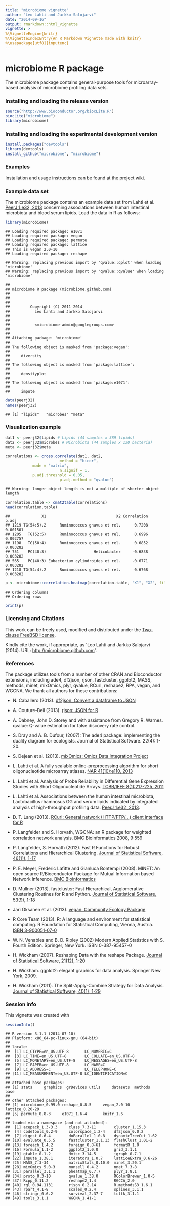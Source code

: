 ```yaml
---
title: "microbiome vignette"
author: "Leo Lahti and Jarkko Salojarvi"
date: "2014-09-16"
output: rmarkdown::html_vignette
vignette: > 
%\VignetteEngine{knitr}
%\VignetteIndexEntry{An R Markdown Vignette made with knitr}
%\usepackage[utf8]{inputenc}
---
```





microbiome R package
===========

The microbiome package contains general-purpose tools for
microarray-based analysis of microbiome profiling data sets. 


### Installing and loading the release version


```r
source("http://www.bioconductor.org/biocLite.R")
biocLite("microbiome")
library(microbiome)
```

### Installing and loading the experimental development version


```r
install.packages("devtools")
library(devtools)
install_github("microbiome", "microbiome")
```

### Examples

Installation and usage instructions can be found at the project
[wiki](https://github.com/microbiome/microbiome/wiki/).


### Example data set

The microbiome package contains an example data set from Lahti et al. [PeerJ 1:e32, 2013](https://peerj.com/articles/32/) concerning associations between human intestinal microbiota and blood serum lipids. Load the data in R as follows:



```r
library(microbiome)
```

```
## Loading required package: e1071
## Loading required package: vegan
## Loading required package: permute
## Loading required package: lattice
## This is vegan 2.0-10
## Loading required package: reshape
```

```
## Warning: replacing previous import by 'qvalue::qplot' when loading 'microbiome'
## Warning: replacing previous import by 'qvalue::qvalue' when loading 'microbiome'
```

```
## 
## microbiome R package (microbiome.github.com)
##           
## 
## 
##         Copyright (C) 2011-2014 
##           Leo Lahti and Jarkko Salojarvi 
## 
##         
##           <microbiome-admin@googlegroups.com>
## 
## 
## Attaching package: 'microbiome'
## 
## The following object is masked from 'package:vegan':
## 
##     diversity
## 
## The following object is masked from 'package:lattice':
## 
##     densityplot
## 
## The following object is masked from 'package:e1071':
## 
##     impute
```

```r
data(peerj32)
names(peerj32)
```

```
## [1] "lipids"   "microbes" "meta"
```

### Visualization example


```r
dat1 <- peerj32$lipids # Lipids (44 samples x 389 lipids)
dat2 <- peerj32$microbes # Microbiota (44 samples x 130 bacteria)
meta <- peerj32$meta

correlations <- cross.correlate(dat1, dat2, 
                        method = "bicor", 
			mode = "matrix", 
                        n.signif = 1, 
			p.adj.threshold = 0.05, 
                        p.adj.method = "qvalue")
```

```
## Warning: longer object length is not a multiple of shorter object length
```

```r
correlation.table <- cmat2table(correlations)
head(correlation.table)
```

```
##              X1                               X2 Correlation    p.adj
## 1219 TG(54:5).2      Ruminococcus gnavus et rel.      0.7208 0.001501
## 1205   TG(52:5)      Ruminococcus gnavus et rel.      0.6996 0.002757
## 1198   TG(50:4)      Ruminococcus gnavus et rel.      0.6852 0.003282
## 751    PC(40:3)                     Helicobacter     -0.6838 0.003282
## 565    PC(40:3) Eubacterium cylindroides et rel.     -0.6771 0.003282
## 1218 TG(54:4).2      Ruminococcus gnavus et rel.      0.6768 0.003282
```

```r
p <- microbiome::correlation.heatmap(correlation.table, "X1", "X2", fill = "Correlation", star = "p.adj", p.adj.threshold = 0.05) 
```

```
## Ordering columns
## Ordering rows
```

```r
print(p)
```

### Licensing and Citations

This work can be freely used, modified and distributed under the 
[Two-clause FreeBSD license](http://en.wikipedia.org/wiki/BSD\_licenses).

Kindly cite the work, if appropriate, as 'Leo Lahti and Jarkko Salojarvi (2014). URL: http://microbiome.github.com'. 


### References

The package utilizes tools from a number of other CRAN and
Bioconductor extensions, including ade4, df2json, rjson, fastcluster,
ggplot2, MASS, methods, minet, mixOmics, plyr, qvalue, RCurl,
reshape2, RPA, vegan, and WGCNA. We thank all authors for these
contributions:

 * N. Caballero (2013). [df2json: Convert a dataframe to JSON](http://CRAN.R-project.org/package=df2json)

 * A. Couture-Beil (2013). [rjson: JSON for R](http://CRAN.R-project.org/package=rjson)

 * A. Dabney, John D. Storey and with assistance from Gregory R. Warnes. qvalue: Q-value estimation for false discovery rate control. 

 * S. Dray and A. B. Dufour, (2007): The ade4 package: implementing the duality diagram for ecologists. Journal of Statistical Software. 22(4): 1-20.

 * S. Dejean et al. (2013). [mixOmics: Omics Data Integration Project](http://CRAN.R-project.org/package=mixOmics)

 * L. Lahti et al. A fully scalable online-preprocessing algorithm for short oligonucleotide microarray atlases. [NAR 41(10):e110, 2013](http://nar.oxfordjournals.org/content/41/10/e110)

 * L. Lahti et al. Analysis of Probe Reliability in Differential Gene Expression Studies with Short Oligonucleotide Arrays. [TCBB/IEEE 8(1):217-225, 2011](http://www.computer.org/portal/web/csdl/doi/10.1109/TCBB.2009.38)

 * L. Lahti et al. Associations between the human intestinal microbiota, Lactobacillus rhamnosus GG and serum lipids indicated by integrated analysis of high-throughput profiling data. [PeerJ 1:e32, 2013](http://dx.doi.org/10.7717/peerj.32).

 * D. T. Lang (2013). [RCurl: General network (HTTP/FTP/...) client interface for R](http://CRAN.R-project.org/package=RCurl)

 * P. Langfelder and S. Horvath, WGCNA: an R package for weighted correlation network analysis. BMC Bioinformatics 2008, 9:559 

 * P. Langfelder, S. Horvath (2012). Fast R Functions for Robust Correlations and Hierarchical Clustering. [Journal of Statistical Software, 46(11), 1-17](http://www.jstatsoft.org/v46/i11/)

 * P. E. Meyer, Frederic Lafitte and Gianluca Bontempi (2008). MINET: An open source R/Bioconductor Package for Mutual Information based Network Inference. [BMC Bioinformatics](http://www.biomedcentral.com/1471-2105/9/461)

 * D. Mullner (2013). fastcluster: Fast Hierarchical, Agglomerative Clustering Routines for R and Python. [Journal of Statistical Software, 53(9), 1-18](http://www.jstatsoft.org/v53/i09/)

 * Jari Oksanen et al. (2013). [vegan: Community Ecology Package](http://CRAN.R-project.org/package=vegan)

 * R Core Team (2013). R: A language and environment for statistical computing. R Foundation for Statistical Computing, Vienna, Austria. [ISBN 3-900051-07-0](http://www.R-project.org/)

 * W. N. Venables and B. D. Ripley (2002) Modern Applied Statistics with S. Fourth Edition. Springer, New York. ISBN 0-387-95457-0

 * H. Wickham (2007). Reshaping Data with the reshape Package. [Journal of Statistical Software, 21(12), 1-20](http://www.jstatsoft.org/v21/i12/)

 * H. Wickham. ggplot2: elegant graphics for data analysis. Springer New York, 2009.

 * H. Wickham (2011). The Split-Apply-Combine Strategy for Data Analysis. [Journal of Statistical Software, 40(1), 1-29](http://www.jstatsoft.org/v40/i01/)

### Session info


This vignette was created with


```r
sessionInfo()
```

```
## R version 3.1.1 (2014-07-10)
## Platform: x86_64-pc-linux-gnu (64-bit)
## 
## locale:
##  [1] LC_CTYPE=en_US.UTF-8       LC_NUMERIC=C              
##  [3] LC_TIME=en_US.UTF-8        LC_COLLATE=en_US.UTF-8    
##  [5] LC_MONETARY=en_US.UTF-8    LC_MESSAGES=en_US.UTF-8   
##  [7] LC_PAPER=en_US.UTF-8       LC_NAME=C                 
##  [9] LC_ADDRESS=C               LC_TELEPHONE=C            
## [11] LC_MEASUREMENT=en_US.UTF-8 LC_IDENTIFICATION=C       
## 
## attached base packages:
## [1] stats     graphics  grDevices utils     datasets  methods   base     
## 
## other attached packages:
## [1] microbiome_0.99.0 reshape_0.8.5     vegan_2.0-10      lattice_0.20-29  
## [5] permute_0.8-3     e1071_1.6-4       knitr_1.6        
## 
## loaded via a namespace (and not attached):
##  [1] acepack_1.3-3.3     class_7.3-11        cluster_1.15.3     
##  [4] codetools_0.2-9     colorspace_1.2-4    df2json_0.0.2      
##  [7] digest_0.6.4        doParallel_1.0.8    dynamicTreeCut_1.62
## [10] evaluate_0.5.5      fastcluster_1.1.13  flashClust_1.01-2  
## [13] foreach_1.4.2       foreign_0.8-61      formatR_1.0        
## [16] Formula_1.1-2       ggplot2_1.0.0       grid_3.1.1         
## [19] gtable_0.1.2        Hmisc_3.14-5        igraph_0.7.1       
## [22] impute_1.38.1       iterators_1.0.7     latticeExtra_0.6-26
## [25] MASS_7.3-34         matrixStats_0.10.0  minet_3.20.1       
## [28] mixOmics_5.0-3      munsell_0.4.2       nnet_7.3-8         
## [31] parallel_3.1.1      pheatmap_0.7.7      plyr_1.8.1         
## [34] proto_0.3-10        qvalue_1.38.0       RColorBrewer_1.0-5 
## [37] Rcpp_0.11.2         reshape2_1.4        RGCCA_2.0          
## [40] rgl_0.94.1131       rjson_0.2.14        R.methodsS3_1.6.1  
## [43] rpart_4.1-8         scales_0.2.4        splines_3.1.1      
## [46] stringr_0.6.2       survival_2.37-7     tcltk_3.1.1        
## [49] tools_3.1.1         WGCNA_1.41-1
```




